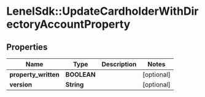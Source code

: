# LenelSdk::UpdateCardholderWithDirectoryAccountProperty

## Properties
Name | Type | Description | Notes
------------ | ------------- | ------------- | -------------
**property_written** | **BOOLEAN** |  | [optional] 
**version** | **String** |  | [optional] 

